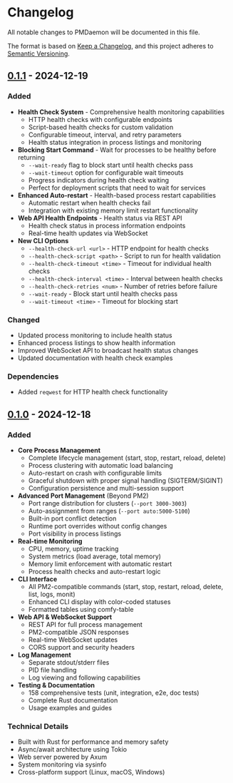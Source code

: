 # Changelog

All notable changes to PMDaemon will be documented in this file.

The format is based on [Keep a Changelog](https://keepachangelog.com/en/1.0.0/),
and this project adheres to [Semantic Versioning](https://semver.org/spec/v2.0.0.html).

## [0.1.1] - 2024-12-19

### Added
- **Health Check System** - Comprehensive health monitoring capabilities
  - HTTP health checks with configurable endpoints
  - Script-based health checks for custom validation
  - Configurable timeout, interval, and retry parameters
  - Health status integration in process listings and monitoring
- **Blocking Start Command** - Wait for processes to be healthy before returning
  - `--wait-ready` flag to block start until health checks pass
  - `--wait-timeout` option for configurable wait timeouts
  - Progress indicators during health check waiting
  - Perfect for deployment scripts that need to wait for services
- **Enhanced Auto-restart** - Health-based process restart capabilities
  - Automatic restart when health checks fail
  - Integration with existing memory limit restart functionality
- **Web API Health Endpoints** - Health status via REST API
  - Health check status in process information endpoints
  - Real-time health updates via WebSocket
- **New CLI Options**
  - `--health-check-url <url>` - HTTP endpoint for health checks
  - `--health-check-script <path>` - Script to run for health validation
  - `--health-check-timeout <time>` - Timeout for individual health checks
  - `--health-check-interval <time>` - Interval between health checks
  - `--health-check-retries <num>` - Number of retries before failure
  - `--wait-ready` - Block start until health checks pass
  - `--wait-timeout <time>` - Timeout for blocking start

### Changed
- Updated process monitoring to include health status
- Enhanced process listings to show health information
- Improved WebSocket API to broadcast health status changes
- Updated documentation with health check examples

### Dependencies
- Added `reqwest` for HTTP health check functionality

## [0.1.0] - 2024-12-18

### Added
- **Core Process Management**
  - Complete lifecycle management (start, stop, restart, reload, delete)
  - Process clustering with automatic load balancing
  - Auto-restart on crash with configurable limits
  - Graceful shutdown with proper signal handling (SIGTERM/SIGINT)
  - Configuration persistence and multi-session support
- **Advanced Port Management** (Beyond PM2)
  - Port range distribution for clusters (`--port 3000-3003`)
  - Auto-assignment from ranges (`--port auto:5000-5100`)
  - Built-in port conflict detection
  - Runtime port overrides without config changes
  - Port visibility in process listings
- **Real-time Monitoring**
  - CPU, memory, uptime tracking
  - System metrics (load average, total memory)
  - Memory limit enforcement with automatic restart
  - Process health checks and auto-restart logic
- **CLI Interface**
  - All PM2-compatible commands (start, stop, restart, reload, delete, list, logs, monit)
  - Enhanced CLI display with color-coded statuses
  - Formatted tables using comfy-table
- **Web API & WebSocket Support**
  - REST API for full process management
  - PM2-compatible JSON responses
  - Real-time WebSocket updates
  - CORS support and security headers
- **Log Management**
  - Separate stdout/stderr files
  - PID file handling
  - Log viewing and following capabilities
- **Testing & Documentation**
  - 158 comprehensive tests (unit, integration, e2e, doc tests)
  - Complete Rust documentation
  - Usage examples and guides

### Technical Details
- Built with Rust for performance and memory safety
- Async/await architecture using Tokio
- Web server powered by Axum
- System monitoring via sysinfo
- Cross-platform support (Linux, macOS, Windows)

[0.1.1]: https://github.com/entrepeneur4lyf/pmdaemon/compare/v0.1.0...v0.1.1
[0.1.0]: https://github.com/entrepeneur4lyf/pmdaemon/releases/tag/v0.1.0

